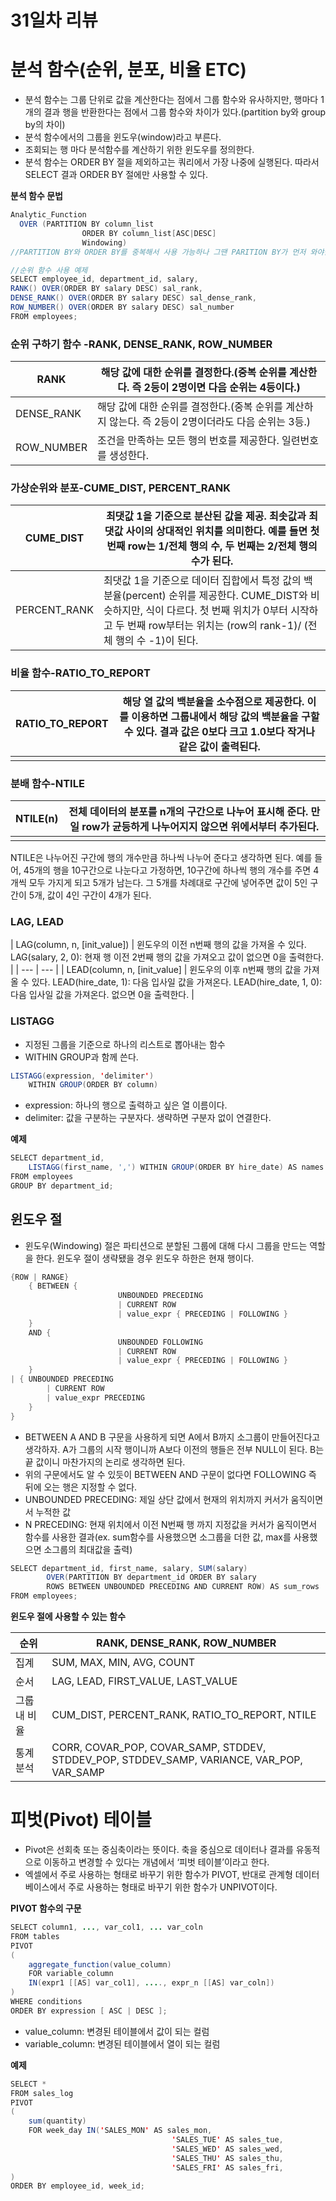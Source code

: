# 31일차 리뷰

# 분석 함수(순위, 분포, 비율 ETC)

- 분석 함수는 그룹 단위로 값을 계산한다는 점에서 그룹 함수와 유사하지만, 행마다 1개의 결과 행을 반환한다는 점에서 그룹 함수와 차이가 있다.(partition by와 group by의 차이)
- 분석 함수에서의 그룹을 윈도우(window)라고 부른다.
- 조회되는 행 마다 분석함수를 계산하기 위한 윈도우를 정의한다.
- 분석 함수는 ORDER BY 절을 제외하고는 쿼리에서 가장 나중에 실행된다. 따라서 SELECT 결과 ORDER BY 절에만 사용할 수 있다.

**분석 함수 문법**

```java
Analytic_Function
  OVER (PARTITION BY column_list
				ORDER BY column_list[ASC|DESC]
				Windowing)
//PARTITION BY와 ORDER BY를 중복해서 사용 가능하나 그땐 PARITION BY가 먼저 와야한다.

//순위 함수 사용 예제
SELECT employee_id, department_id, salary,
RANK() OVER(ORDER BY salary DESC) sal_rank,
DENSE_RANK() OVER(ORDER BY salary DESC) sal_dense_rank,
ROW_NUMBER() OVER(ORDER BY salary DESC) sal_number
FROM employees;
```

### 순위 구하기 함수 -RANK, DENSE_RANK, ROW_NUMBER

| RANK       | 해당 값에 대한 순위를 결정한다.(중복 순위를 계산한다. 즉 2등이 2명이면 다음 순위는 4등이다.) |
| ---------- | ------------------------------------------------------------ |
| DENSE_RANK | 해당 값에 대한 순위를 결정한다.(중복 순위를 계산하지 않는다. 즉 2등이 2명이더라도 다음 순위는 3등.) |
| ROW_NUMBER | 조건을 만족하는 모든 행의 번호를 제공한다. 일련번호를 생성한다. |

### 가상순위와 분포-CUME_DIST, PERCENT_RANK

| CUME_DIST    | 최댓값 1을 기준으로 분산된 값을 제공. 최솟값과 최댓값 사이의 상대적인 위치를 의미한다. 예를 들면 첫 번째 row는 1/전체 행의 수, 두 번째는 2/전체 행의 수가 된다. |
| ------------ | ------------------------------------------------------------ |
| PERCENT_RANK | 최댓값 1을 기준으로 데이터 집합에서 특정 값의 백분율(percent) 순위를 제공한다. CUME_DIST와 비슷하지만, 식이 다르다. 첫 번째 위치가 0부터 시작하고 두 번째 row부터는 위치는 (row의 rank-1)/ (전체 행의 수 -1)이 된다. |

### 비율 함수-RATIO_TO_REPORT

| RATIO_TO_REPORT | 해당 열 값의 백분율을 소수점으로 제공한다. 이를 이용하면 그룹내에서 해당 값의 백분율을 구할 수 있다. 결과 값은 0보다 크고 1.0보다 작거나 같은 값이 출력된다. |
| --------------- | ------------------------------------------------------------ |
|                 |                                                              |

### 분배 함수-NTILE

| NTILE(n) | 전체 데이터의 분포를 n개의 구간으로 나누어 표시해 준다. 만일 row가 균등하게 나누어지지 않으면 위에서부터 추가된다. |
| -------- | ------------------------------------------------------------ |
|          |                                                              |

NTILE은 나누어진 구간에 행의 개수만큼 하나씩 나누어 준다고 생각하면 된다. 예를 들어, 45개의 행을 10구간으로 나눈다고 가정하면, 10구간에 하나씩 행의 개수를 주면 4개씩 모두 가지게 되고 5개가 남는다. 그 5개를 차례대로 구간에 넣어주면 값이 5인 구간이 5개, 값이 4인 구간이 4개가 된다.

### LAG, LEAD

| LAG(column, n, [init_value]) | 윈도우의 이전 n번째 행의 값을 가져올 수 있다. LAG(salary, 2, 0): 현재 행 이전 2번째 행의 값을 가져오고 값이 없으면 0을 출력한다. | | --- | --- | | LEAD(column, n, [init_value] | 윈도우의 이후 n번째 행의 값을 가져올 수 있다. LEAD(hire_date, 1): 다음 입사일 값을 가져온다. LEAD(hire_date, 1, 0): 다음 입사일 값을 가져온다. 없으면 0을 출력한다. |

### LISTAGG

- 지정된 그룹을 기준으로 하나의 리스트로 뽑아내는 함수
- WITHIN GROUP과 함께 쓴다.

```java
LISTAGG(expression, 'delimiter')
	WITHIN GROUP(ORDER BY column)
```

- expression: 하나의 행으로 출력하고 싶은 열 이름이다.
- delimiter: 값을 구분하는 구분자다. 생략하면 구분자 없이 연결한다.

**예제**

```java
SELECT department_id,
	LISTAGG(first_name, ',') WITHIN GROUP(ORDER BY hire_date) AS names
FROM employees
GROUP BY department_id;
```

## 윈도우 절

- 윈도우(Windowing) 절은 파티션으로 분할된 그룹에 대해 다시 그룹을 만드는 역할을 한다. 윈도우 절이 생략됐을 경우 윈도우 하한은 현재 행이다.

```java
{ROW | RANGE}
	{ BETWEEN {
						UNBOUNDED PRECEDING
						| CURRENT ROW
						| value_expr { PRECEDING | FOLLOWING }
	}
	AND {
						UNBOUNDED FOLLOWING
						| CURRENT ROW
						| value_expr { PRECEDING | FOLLOWING }
	}
| { UNBOUNDED PRECEDING
		| CURRENT ROW
		| value_expr PRECEDING
	}
}
```

- BETWEEN A AND B 구문을 사용하게 되면 A에서 B까지 소그룹이 만들어진다고 생각하자. A가 그룹의 시작 행이니까 A보다 이전의 행들은 전부 NULL이 된다. B는 끝 값이니 마찬가지의 논리로 생각하면 된다.
- 위의 구문에서도 알 수 있듯이 BETWEEN AND 구문이 없다면 FOLLOWING 즉 뒤에 오는 행은 지정할 수 없다.
- UNBOUNDED PRECEDING: 제일 상단 값에서 현재의 위치까지 커서가 움직이면서 누적한 값
- N PRECEDING: 현재 위치에서 이전 N번째 행 까지 지정값을 커서가 움직이면서 함수를 사용한 결과(ex. sum함수를 사용했으면 소그룹을 더한 값, max를 사용했으면 소그룹의 최대값을 출력)

```java
SELECT department_id, first_name, salary, SUM(salary) 
		OVER(PARTITION BY department_id ORDER BY salary
		ROWS BETWEEN UNBOUNDED PRECEDING AND CURRENT ROW) AS sum_rows
FROM employees;
```

**윈도우 절에 사용할 수 있는 함수**

| 순위         | RANK, DENSE_RANK, ROW_NUMBER                                 |
| ------------ | ------------------------------------------------------------ |
| 집계         | SUM, MAX, MIN, AVG, COUNT                                    |
| 순서         | LAG, LEAD, FIRST_VALUE, LAST_VALUE                           |
| 그룹 내 비율 | CUM_DIST, PERCENT_RANK, RATIO_TO_REPORT, NTILE               |
| 통계분석     | CORR, COVAR_POP, COVAR_SAMP, STDDEV, STDDEV_POP, STDDEV_SAMP, VARIANCE, VAR_POP, VAR_SAMP |

# 피벗(Pivot) 테이블

- Pivot은 선회축 또는 중심축이라는 뜻이다. 축을 중심으로 데이터나 결과를 유동적으로 이동하고 변경할 수 있다는 개념에서 ‘피벗 테이블’이라고 한다.
- 엑셀에서 주로 사용하는 형태로 바꾸기 위한 함수가 PIVOT, 반대로 관계형 데이터베이스에서 주로 사용하는 형태로 바꾸기 위한 함수가 UNPIVOT이다.

**PIVOT 함수의 구문**

```java
SELECT column1, ..., var_col1, ... var_coln
FROM tables
PIVOT
(
	aggregate_function(value_column)
	FOR variable_column
	IN(expr1 [[AS] var_col1], ...., expr_n [[AS] var_coln])
)
WHERE conditions
ORDER BY expression [ ASC | DESC ];
```

- value_column: 변경된 테이블에서 값이 되는 컬럼
- variable_column: 변경된 테이블에서 열이 되는 컬럼

**예제**

```java
SELECT *
FROM sales_log
PIVOT
(
	sum(quantity)
	FOR week_day IN('SALES_MON' AS sales_mon,
									'SALES_TUE' AS sales_tue,
									'SALES_WED' AS sales_wed,
									'SALES_THU' AS sales_thu,
									'SALES_FRI' AS sales_fri,
)
ORDER BY employee_id, week_id;
```